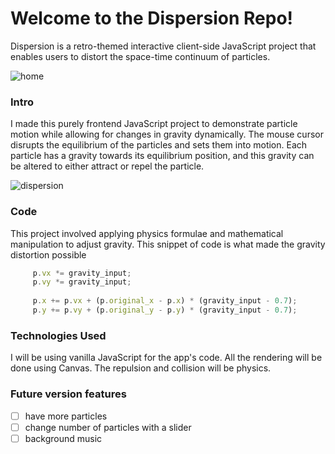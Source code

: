 # Welcome to the Dispersion Repo!

Dispersion is a retro-themed interactive client-side JavaScript project that enables users to distort the space-time continuum of particles.

![home](https://github.com/srac1777/Dispersion/blob/master/wiki/land.png "home")

### Intro

I made this purely frontend JavaScript project to demonstrate particle motion while allowing for changes in gravity dynamically. The mouse cursor disrupts the equilibrium of the particles and sets them into motion. Each particle has a gravity towards its equilibrium position, and this gravity can be altered to either attract or repel the particle.

![dispersion](https://github.com/srac1777/Dispersion/blob/master/wiki/dispersion.gif "dispersion interaction")

### Code

This project involved applying physics formulae and mathematical manipulation to adjust gravity. 
This snippet of code is what made the gravity distortion possible
```javascript
     p.vx *= gravity_input;
     p.vy *= gravity_input;
        
     p.x += p.vx + (p.original_x - p.x) * (gravity_input - 0.7);
     p.y += p.vy + (p.original_y - p.y) * (gravity_input - 0.7);
```

### Technologies Used

I will be using vanilla JavaScript for the app's code. All the rendering will be done using Canvas. The repulsion and collision will be physics.



### Future version features

- [ ] have more particles 
- [ ] change number of particles with a slider
- [ ] background music
